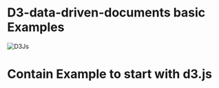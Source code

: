 # D3-data-driven-documents basic Examples
![D3Js](http://www.jolicharts.com/wp-content/uploads/2013/08/D3JS.png)
# Contain Example to start with d3.js
